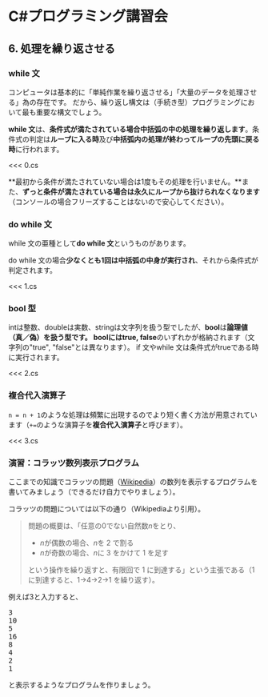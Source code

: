 # C#プログラミング講習会

## 6. 処理を繰り返させる

### while 文

コンピュータは基本的に「単純作業を繰り返させる」「大量のデータを処理させる」為の存在です。
だから、繰り返し構文は<span class="fs_80">（手続き型）</span>プログラミングにおいて最も重要な構文でしょう。

**while 文**は、**条件式が満たされている場合中括弧の中の処理を繰り返します**。条件式の判定は**ループに入る時**及び**中括弧内の処理が終わってループの先頭に戻る時**に行われます。

<<< 0.cs

**最初から条件が満たされていない場合は1度もその処理を行いません。**また、**ずっと条件が満たされている場合は永久にループから抜けられなくなります**（コンソールの場合フリーズすることはないので安心してください）。

### do while 文

while 文の亜種として**do while 文**というものがあります。

do while 文の場合**少なくとも1回は中括弧の中身が実行され**、それから条件式が判定されます。

<<< 1.cs

### bool 型

intは整数、doubleは実数、stringは文字列を扱う型でしたが、**bool**は**論理値（真／偽）**を扱う型です。
boolには**true, false**のいずれかが格納されます（文字列の"true", "false"とは異なります）。
if 文やwhile 文は条件式がtrueである時に実行されます。

<<< 2.cs

### 複合代入演算子

`n = n + 1`のような処理は頻繁に出現するのでより短く書く方法が用意されています（`+=`のような演算子を**複合代入演算子**と呼びます）。

<<< 3.cs

### 演習：コラッツ数列表示プログラム

ここまでの知識でコラッツの問題（[Wikipedia](http://ja.wikipedia.org/wiki/%E3%82%B3%E3%83%A9%E3%83%83%E3%83%84%E3%81%AE%E5%95%8F%E9%A1%8C)）の数列を表示するプログラムを書いてみましょう（できるだけ自力でやりましょう）。

コラッツの問題については以下の通り（Wikipediaより引用）。
<blockquote>問題の概要は、「任意の0でない自然数<var>n</var>をとり、<ul><li><var>n</var>が偶数の場合、<var>n</var>を 2 で割る</li><li><var>n</var>が奇数の場合、<var>n</var>に 3 をかけて 1 を足す</li>
</ul>
という操作を繰り返すと、有限回で 1 に到達する」という主張である（1 に到達すると、1→4→2→1 を繰り返す）。</blockquote>
例えば3と入力すると、
<pre class="sample"><samp>3
10
5
16
8
4
2
1</samp></pre>
と表示するようなプログラムを作りましょう。
